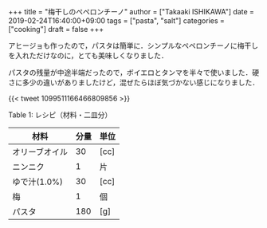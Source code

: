 +++
title = "梅干しのペペロンチーノ"
author = ["Takaaki ISHIKAWA"]
date = 2019-02-24T16:40:00+09:00
tags = ["pasta", "salt"]
categories = ["cooking"]
draft = false
+++

アヒージョも作ったので，パスタは簡単に．シンプルなペペロンチーノに梅干しを入れただけなのに，とても美味しくなりました．

パスタの残量が中途半端だったので，ボイエロとタンマを半々で使いました．硬さに多少の違いがありましたけど，混ぜたらほぼ気づかない感じになりました．

{{< tweet 1099511166466809856 >}}

<div class="table-caption">
  <span class="table-number">Table 1</span>:
  レシピ（材料・二皿分）
</div>

| 材料      | 分量 | 単位 |
|---------|----|----|
| オリーブオイル | 30  | [cc] |
| ニンニク  | 1   | 片   |
| ゆで汁(1.0%) | 30  | [cc] |
| 梅        | 1   | 個   |
| パスタ    | 180 | [g]  |
